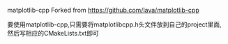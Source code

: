 matplotlib-cpp Forked from https://github.com/lava/matplotlib-cpp

要使用matplotlib-cpp,只需要将matplotlibcpp.h头文件放到自己的project里面,然后写相应的CMakeLists.txt即可

